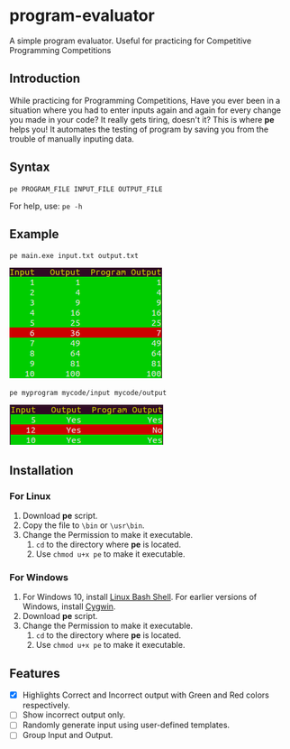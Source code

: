 # program-evaluator
A simple program evaluator. Useful for practicing for Competitive Programming Competitions

## Introduction
While practicing for Programming Competitions, Have you ever been in a situation where you had to enter inputs again and again for every change you made in your code? It really gets tiring, doesn't it? This is where **pe** helps you! It automates the testing of program by saving you from the trouble of manually inputing data.

## Syntax
```
pe PROGRAM_FILE INPUT_FILE OUTPUT_FILE
```
For help, use: `pe -h`

## Example
```
pe main.exe input.txt output.txt
```
![example-image-01.png](example-image-01.png)

```
pe myprogram mycode/input mycode/output
```
![example-image-02.png](example-image-02.png)

## Installation

### For Linux
1. Download **pe** script.
2. Copy the file to `\bin` or `\usr\bin`.
3. Change the Permission to make it executable.
    1. `cd` to the directory where **pe** is located.
    2. Use `chmod u+x pe` to make it executable.

### For Windows
1. For Windows 10, install [Linux Bash Shell](http://www.howtogeek.com/249966/how-to-install-and-use-the-linux-bash-shell-on-windows-10/). For earlier versions of Windows, install [Cygwin](https://www.cygwin.com/).
2. Download **pe** script.
3. Change the Permission to make it executable.
    1. `cd` to the directory where **pe** is located.
    2. Use `chmod u+x pe` to make it executable.

## Features
- [x] Highlights Correct and Incorrect output with Green and Red colors respectively.
- [ ] Show incorrect output only.
- [ ] Randomly generate input using user-defined templates.
- [ ] Group Input and Output.
